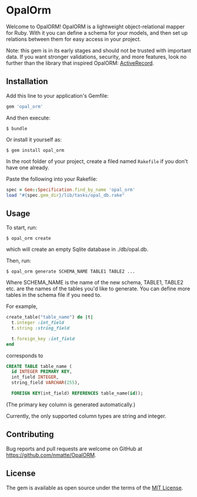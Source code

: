 # OpalOrm

Welcome to OpalORM! OpalORM is a lightweight object-relational mapper for Ruby. With it you
can define a schema for your models, and then set up relations between them for easy access in your project.

Note: this gem is in its early stages and should not be trusted with important data. If you want stronger validations,
security, and more features, look no further than the library that inspired OpalORM: [ActiveRecord](https://github.com/rails/rails/tree/master/activerecord).

## Installation

Add this line to your application's Gemfile:

```ruby
gem 'opal_orm'
```

And then execute:

    $ bundle

Or install it yourself as:

    $ gem install opal_orm

In the root folder of your project, create a filed named `Rakefile` if you don't have one already.

Paste the following into your Rakefile:

```ruby
spec = Gem::Specification.find_by_name 'opal_orm'
load "#{spec.gem_dir}/lib/tasks/opal_db.rake"
```

## Usage

To start, run:

    $ opal_orm create

which will create an empty Sqlite database in ./db/opal.db.

Then, run:

    $ opal_orm generate SCHEMA_NAME TABLE1 TABLE2 ...

Where SCHEMA_NAME is the name of the new schema, TABLE1, TABLE2 etc. are the names
of the tables you'd like to generate. You can define more tables in the schema file if you
need to.

For example,

```ruby
create_table("table_name") do |t|
  t.integer :int_field
  t.string :string_field

  t.foreign_key :int_field
end
```

corresponds to

```sql
CREATE TABLE table_name (
  id INTEGER PRIMARY KEY,
  int_field INTEGER,
  string_field VARCHAR(255),

  FOREIGN KEY(int_field) REFERENCES table_name(id));
```

(The primary key column is generated automatically.)

Currently, the only supported column types are string and integer.

<!-- ## Development

After checking out the repo, run `bin/setup` to install dependencies. Then, run `rake spec` to run the tests. You can also run `bin/console` for an interactive prompt that will allow you to experiment.

To install this gem onto your local machine, run `bundle exec rake install`. To release a new version, update the version number in `version.rb`, and then run `bundle exec rake release`, which will create a git tag for the version, push git commits and tags, and push the `.gem` file to [rubygems.org](https://rubygems.org). -->

## Contributing

Bug reports and pull requests are welcome on GitHub at https://github.com/nmatte/OpalORM.


## License

The gem is available as open source under the terms of the [MIT License](http://opensource.org/licenses/MIT).
